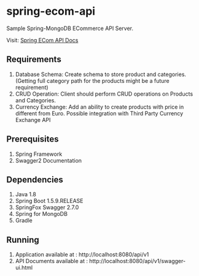 # spring-ecom-api
Sample Spring-MongoDB ECommerce API Server. 


Visit: [Spring ECom API Docs](https://spring-ecom-api.herokuapp.com/api/v1/swagger-ui.html)

## Requirements
1. Database Schema: Create schema to store product and categories. (Getting full category path for the products might be a future requirement)
2. CRUD Operation: Client should perform CRUD operations on Products and Categories.
3. Currency Exchange: Add an ability to create products with price in different from Euro. Possible integration with Third Party Currency Exchange API

## Prerequisites
1. Spring Framework
2. Swagger2 Documentation


## Dependencies
1. Java 1.8 
2. Spring Boot 1.5.9.RELEASE
3. SpringFox Swagger 2.7.0 
4. Spring for MongoDB 
5. Gradle

## Running
1. Application available at : http://localhost:8080/api/v1
2. API Documents available at : http://localhost:8080/api/v1/swagger-ui.html